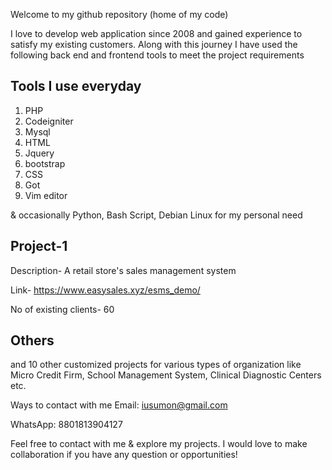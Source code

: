 Welcome to my github repository (home of my code)

I love to develop web application since 2008 and gained experience to satisfy my existing customers. Along with this journey I have used the following back end and frontend tools to meet the project requirements 

Tools I use everyday
-------------------
1. PHP
2. Codeigniter
3. Mysql
4. HTML
5. Jquery
6. bootstrap
7. CSS
8. Got
9. Vim editor

& occasionally Python, Bash Script, Debian Linux for my personal need

Project-1
----------
Description- A retail store's sales management system

Link- 
https://www.easysales.xyz/esms_demo/

No of existing clients- 60

Others
---------

and 10 other customized projects for various types of organization like Micro Credit Firm, School Management System, Clinical Diagnostic Centers etc.


Ways to contact with me
Email: iusumon@gmail.com

WhatsApp: 8801813904127

Feel free to contact with me & explore my projects. I would love to make collaboration if you have any question or opportunities!

<!---
iusumon/iusumon is a ✨ special ✨ repository because its `README.md` (this file) appears on your GitHub profile.
You can click the Preview link to take a look at your changes.
--->
